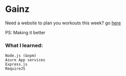 # Gainz

Need a website to plan you workouts this week? go [here](https://gainzapp.azurewebsites.net)

PS: Making it better

### What I learned:
  
    Node.js (&npm)
    Azure App services
    Express.js
    RequireJS
    
